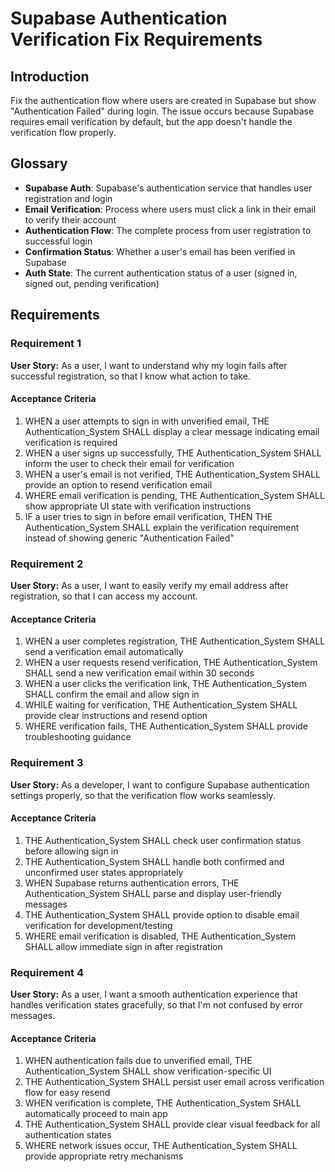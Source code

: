 # Supabase Authentication Verification Fix Requirements

## Introduction

Fix the authentication flow where users are created in Supabase but show "Authentication Failed" during login. The issue occurs because Supabase requires email verification by default, but the app doesn't handle the verification flow properly.

## Glossary

- **Supabase Auth**: Supabase's authentication service that handles user registration and login
- **Email Verification**: Process where users must click a link in their email to verify their account
- **Authentication Flow**: The complete process from user registration to successful login
- **Confirmation Status**: Whether a user's email has been verified in Supabase
- **Auth State**: The current authentication status of a user (signed in, signed out, pending verification)

## Requirements

### Requirement 1

**User Story:** As a user, I want to understand why my login fails after successful registration, so that I know what action to take.

#### Acceptance Criteria

1. WHEN a user attempts to sign in with unverified email, THE Authentication_System SHALL display a clear message indicating email verification is required
2. WHEN a user signs up successfully, THE Authentication_System SHALL inform the user to check their email for verification
3. WHEN a user's email is not verified, THE Authentication_System SHALL provide an option to resend verification email
4. WHERE email verification is pending, THE Authentication_System SHALL show appropriate UI state with verification instructions
5. IF a user tries to sign in before email verification, THEN THE Authentication_System SHALL explain the verification requirement instead of showing generic "Authentication Failed"

### Requirement 2

**User Story:** As a user, I want to easily verify my email address after registration, so that I can access my account.

#### Acceptance Criteria

1. WHEN a user completes registration, THE Authentication_System SHALL send a verification email automatically
2. WHEN a user requests resend verification, THE Authentication_System SHALL send a new verification email within 30 seconds
3. WHEN a user clicks the verification link, THE Authentication_System SHALL confirm the email and allow sign in
4. WHILE waiting for verification, THE Authentication_System SHALL provide clear instructions and resend option
5. WHERE verification fails, THE Authentication_System SHALL provide troubleshooting guidance

### Requirement 3

**User Story:** As a developer, I want to configure Supabase authentication settings properly, so that the verification flow works seamlessly.

#### Acceptance Criteria

1. THE Authentication_System SHALL check user confirmation status before allowing sign in
2. THE Authentication_System SHALL handle both confirmed and unconfirmed user states appropriately
3. WHEN Supabase returns authentication errors, THE Authentication_System SHALL parse and display user-friendly messages
4. THE Authentication_System SHALL provide option to disable email verification for development/testing
5. WHERE email verification is disabled, THE Authentication_System SHALL allow immediate sign in after registration

### Requirement 4

**User Story:** As a user, I want a smooth authentication experience that handles verification states gracefully, so that I'm not confused by error messages.

#### Acceptance Criteria

1. WHEN authentication fails due to unverified email, THE Authentication_System SHALL show verification-specific UI
2. THE Authentication_System SHALL persist user email across verification flow for easy resend
3. WHEN verification is complete, THE Authentication_System SHALL automatically proceed to main app
4. THE Authentication_System SHALL provide clear visual feedback for all authentication states
5. WHERE network issues occur, THE Authentication_System SHALL provide appropriate retry mechanisms